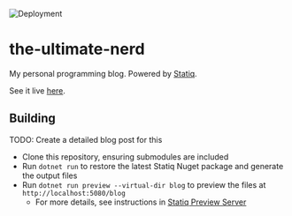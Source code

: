 ![Deployment](https://github.com/instilledbee/the-ultimate-nerd/actions/workflows/deploy.yml/badge.svg)

# the-ultimate-nerd
My personal programming blog. Powered by [Statiq](https://statiq.dev).

See it live [here](https://instilledbee.net/blog).

Building
--------
TODO: Create a detailed blog post for this

* Clone this repository, ensuring submodules are included
* Run `dotnet run` to restore the latest Statiq Nuget package and generate the output files
* Run `dotnet run preview --virtual-dir blog` to preview the files at `http://localhost:5080/blog`
  * For more details, see instructions in [Statiq Preview Server](https://www.statiq.dev/guide/running/preview-server)
